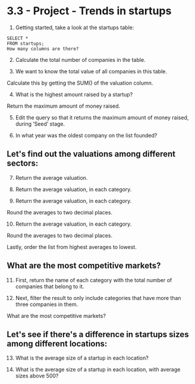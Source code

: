 # 3.3 - Project - Trends in startups

1. Getting started, take a look at the startups table:
```
SELECT *
FROM startups;
How many columns are there?
 ```
2. Calculate the total number of companies in the table.
 
3. We want to know the total value of all companies in this table.

Calculate this by getting the SUM() of the valuation column.
 
4. What is the highest amount raised by a startup?

Return the maximum amount of money raised.
 
5. Edit the query so that it returns the maximum amount of money raised, during ‘Seed’ stage.
 
6. In what year was the oldest company on the list founded?
 
## Let's find out the valuations among different sectors:

7. Return the average valuation.
 
8. Return the average valuation, in each category.
 
9. Return the average valuation, in each category.

Round the averages to two decimal places.
 
10. Return the average valuation, in each category.

Round the averages to two decimal places.

Lastly, order the list from highest averages to lowest.
 
## What are the most competitive markets?

11. First, return the name of each category with the total number of companies that belong to it.
 
12. Next, filter the result to only include categories that have more than three companies in them.

What are the most competitive markets?
 
## Let's see if there's a difference in startups sizes among different locations:

13. What is the average size of a startup in each location?
 
14. What is the average size of a startup in each location, with average sizes above 500?